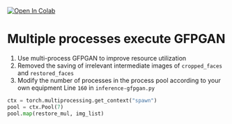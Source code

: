  [![Open In Colab](https://colab.research.google.com/assets/colab-badge.svg)](https://colab.research.google.com/github/mjavadpur/GFPGAN-Speed/blob/main/quick_demo.ipynb)

# Multiple processes execute GFPGAN

1. Use multi-process GFPGAN to improve resource utilization
2. Removed the saving of irrelevant intermediate images of `cropped_faces` and `restored_faces`
3. Modify the number of processes in the process pool according to your own equipment
Line `160` in `inference-gfpgan.py`

```python
ctx = torch.multiprocessing.get_context("spawn")
pool = ctx.Pool(7)
pool.map(restore_mul, img_list)
```